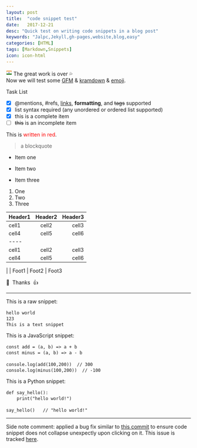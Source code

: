 ```yaml
---
layout: post
title:  "code snippet test"
date:   2017-12-21
desc: "Quick test on writing code snippets in a blog post"
keywords: "Jalpc,Jekyll,gh-pages,website,blog,easy"
categories: [HTML]
tags: [Markdown,Snippets]
icon: icon-html
---
```


![India](/static/assets/img/flags/India.png)
The great work is over :sweat_drops:  
Now we will test some [GFM] & [kramdown] & [emoji].  

Task List
- [x] @mentions, #refs, [links](), **formatting**, and <del>tags</del> supported
- [x] list syntax required (any unordered or ordered list supported)
- [x] this is a complete item
- [ ] ~~this~~ is an incomplete item

This is <span style="color: red">written in red</span>.  
> a blockquote  
* Item one
+ Item two
- Item three

1. One
2. Two
5. Three

| Header1 | Header2 | Header3 |
|:--------|:-------:|--------:|
| cell1   | cell2   | cell3   |
| cell4   | cell5   | cell6   |
|----
| cell1   | cell2   | cell3   |
| cell4   | cell5   | cell6   |
|
| Foot1   | Foot2   | Foot3

:pray:&nbsp;&nbsp;Thanks&nbsp;&nbsp;:thumbsup:

---
This is a raw snippet:
```
hello world
123
This is a text snippet
```

This is a JavaScript snippet:
```
const add = (a, b) => a + b
const minus = (a, b) => a - b

console.log(add(100,200))  // 300
console.log(minus(100,200))  // -100
```

This is a Python snippet:
```
def say_hello():
    print("hello world!")

say_hello()   // "hello world!"
```
---

Side note comment: applied a bug fix similar to [this commit](https://github.com/Atlas7/atlas7.github.io/commit/6659f4a47f6ec66987adb0f683a9c6f3842252ae#diff-818954a41dbfb01af70050a459c603b9) to ensure code snippet does not collapse unexpectly upon clicking on it. This issue is tracked [here](https://github.com/jarrekk/Jalpc/issues/97).

[GFM]: https://guides.github.com/features/mastering-markdown/ "GitHub Flavored Markdown"
[kramdown]: https://kramdown.gettalong.org/
[emoji]: https://github.com/ikatyang/emoji-cheat-sheet/blob/master/README.md